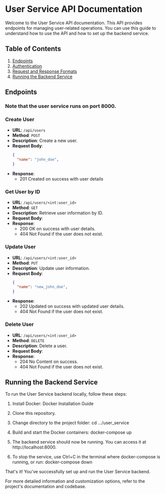 # User Service API Documentation

Welcome to the User Service API documentation. This API provides endpoints for managing user-related operations. You can use this guide to understand how to use the API and how to set up the backend service.

## Table of Contents

1. [Endpoints](#endpoints)
2. [Authentication](#authentication)
3. [Request and Response Formats](#request-and-response-formats)
4. [Running the Backend Service](#running-the-backend-service)

## Endpoints

### Note that the user service runs on port 8000.

### Create User

- **URL**: `/api/users`
- **Method**: `POST`
- **Description**: Create a new user.
- **Request Body**:
  ```json
  {
    "name": "john_doe",
  }
- **Response**:
  - 201 Created on success with user details


### Get User by ID 

- **URL**: `/api/users/<int:user_id>`
- **Method**: `GET`
- **Description**: Retrieve user information by ID.
- **Request Body**:
- **Response**:
  - 200 OK on success with user details.
  - 404 Not Found if the user does not exist.


### Update User

- **URL**: `/api/users/<int:user_id>`
- **Method**: `PUT`
- **Description**: Update user information.
- **Request Body**:
  ```json
  {
    "name": "new_john_doe",
  }
- **Response**:
  - 202 Updated on success with updated user details.
  - 404 Not Found if the user does not exist.


### Delete User 

- **URL**: `/api/users/<int:user_id>`
- **Method**: `DELETE`
- **Description**: Delete a user.
- **Request Body**:
- **Response**:
  - 204 No Content on success.
  - 404 Not Found if the user does not exist.


## Running the Backend Service

To run the User Service backend locally, follow these steps:

1. Install Docker: Docker Installation Guide

2. Clone this repository.

3. Change directory to the project folder:
   cd .../user_service

4. Build and start the Docker containers:
   docker-compose up

5. The backend service should now be running. You can access it at http://localhost:8000.

6. To stop the service, use Ctrl+C in the terminal where docker-compose is running, or run:
   docker-compose down

That's it! You've successfully set up and run the User Service backend.

For more detailed information and customization options, refer to the project's documentation and codebase.
